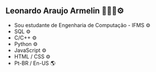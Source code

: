 ## Leonardo Araujo Armelin 👋👨‍💻⚙️

- Sou estudante de Engenharia de Computação - IFMS ⚙️
- SQL ⚙️
- C/C++ ⚙️
- Python ⚙️
- JavaScript ⚙️
- HTML / CSS ⚙️
- Pt-BR / En-US 🌎 
<!--
**LeoAboard/LeoAboard** is a ✨ _special_ ✨ repository because its `README.md` (this file) appears on your GitHub profile.

Here are some ideas to get you started:

- 🔭 I’m currently working on ...
- 🌱 I’m currently learning ...
- 👯 I’m looking to collaborate on ...
- 🤔 I’m looking for help with ...
- 💬 Ask me about ...
- 📫 How to reach me: ...
- 😄 Pronouns: ...
- ⚡ Fun fact: ...
-->
